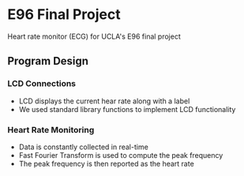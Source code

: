 # E96 Final Project
 Heart rate monitor (ECG) for UCLA's E96 final project

 ## Program Design

 ### LCD Connections
 - LCD displays the current hear rate along with a label
 - We used standard library functions to implement LCD functionality

 ### Heart Rate Monitoring
- Data is constantly collected in real-time
- Fast Fourier Transform is used to compute the peak frequency
- The peak frequency is then reported as the heart rate
